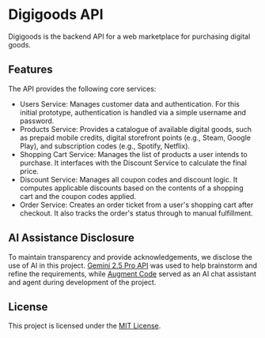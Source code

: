 # Digigoods API

Digigoods is the backend API for a web marketplace for purchasing digital goods.

## Features

The API provides the following core services:

- Users Service: Manages customer data and authentication. For this initial prototype, authentication is handled via a simple username and password.
- Products Service: Provides a catalogue of available digital goods, such as prepaid mobile credits, digital storefront points (e.g., Steam, Google Play), and subscription codes (e.g., Spotify, Netflix).
- Shopping Cart Service: Manages the list of products a user intends to purchase. It interfaces with the Discount Service to calculate the final price.
- Discount Service: Manages all coupon codes and discount logic. It computes applicable discounts based on the contents of a shopping cart and the coupon codes applied.
- Order Service: Creates an order ticket from a user's shopping cart after checkout. It also tracks the order's status through to manual fulfillment.

## AI Assistance Disclosure

To maintain transparency and provide acknowledgements, we disclose the use of AI in this project.
[Gemini 2.5 Pro API](https://cloud.google.com/vertex-ai/generative-ai/docs/models/gemini/2-5-pro) was used to help brainstorm and refine the requirements, while [Augment Code](https://www.augmentcode.com/) served as an AI chat assistant and agent during development of the project.

## License

This project is licensed under the [MIT License](./LICENSE.md).